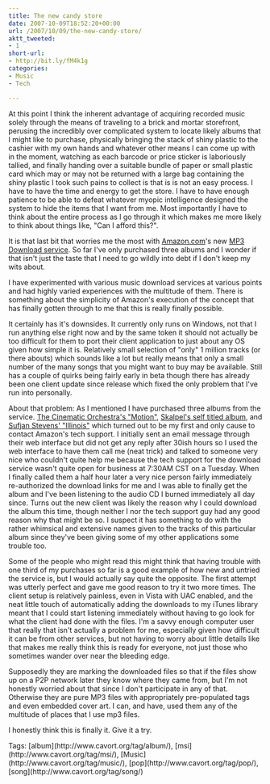 ```yaml
---
title: The new candy store
date: 2007-10-09T18:52:20+00:00
url: /2007/10/09/the-new-candy-store/
aktt_tweeted:
- 1
short-url:
- http://bit.ly/fM4k1g
categories:
- Music
- Tech

---
```

<div class='microid-mailto+http:sha1:352c5eea9b601ef626a38654aa00d9785ef2c50d'>

At this point I think the inherent advantage of acquiring recorded music solely through the means of traveling to a brick and mortar storefront, perusing the incredibly over complicated system to locate likely albums that I might like to purchase, physically bringing the stack of shiny plastic to the cashier with my own hands and whatever other means I can come up with in the moment, watching as each barcode or price sticker is laboriously tallied, and finally handing over a suitable bundle of paper or small plastic card which may or may not be returned with a large bag containing the shiny plastic I took such pains to collect is that is is not an easy process. I have to have the time and energy to get the store. I have to have enough patience to be able to defeat whatever myopic intelligence designed the system to hide the items that I want from me. Most importantly I have to think about the entire process as I go through it which makes me more likely to think about things like, "Can I afford this?".

It is that last bit that worries me the most with [Amazon.com](http://amazon.com)'s new [MP3 Download service](http://amazon.com/exec/obidos/tg/browse/-/163856011/ref=topnav_storetab_dmusic/104-3548441-1734339). So far I've only purchased three albums and I wonder if that isn't just the taste that I need to go wildly into debt if I don't keep my wits about.

I have experimented with various music download services at various points and had highly varied experiences with the multitude of them. There is something about the simplicity of Amazon's execution of the concept that has finally gotten through to me that this is really finally possible.

It certainly has it's downsides. It currently only runs on Windows, not that I run anything else right now and by the same token it should not actually be too difficult for them to port their client application to just about any OS given how simple it is. Relatively small selection of "only" 1 million tracks (or there abouts) which sounds like a lot but really means that only a small number of the many songs that you might want to buy may be available. Still has a couple of quirks being fairly early in beta though there has already been one client update since release which fixed the only problem that I've run into personally.

About that problem: As I mentioned I have purchased three albums from the service. [The Cinematic Orchestra's "Motion"](http://www.amazon.com/gp/ays/organize.html?asin=B000QZSMZ4&#038;viewShared=0&#038;targetCustomerId=A3FVGMJE8FLSP6), [Skalpel's self titled album](http://www.amazon.com/gp/ays/organize.html?asin=B000QZSTFW&#038;viewShared=0&#038;targetCustomerId=A3FVGMJE8FLSP6), and [Sufjan Stevens' "Illinois"](http://www.amazon.com/gp/ays/organize.html?asin=B000S56R1I&#038;viewShared=0&#038;targetCustomerId=A3FVGMJE8FLSP6) which turned out to be my first and only cause to contact Amazon's tech support. I initially sent an email message through their web interface but did not get any reply after 30ish hours so I used the web interface to have them call me (neat trick) and talked to someone very nice who couldn't quite help me because the tech support for the download service wasn't quite open for business at 7:30AM CST on a Tuesday. When I finally called them a half hour later a very nice person fairly immediately re-authorized the download links for me and I was able to finally get the album and I've been listening to the audio CD I burned immediately all day since. Turns out the new client was likely the reason why I could download the album this time, though neither I nor the tech support guy had any good reason why that might be so. I suspect it has something to do with the rather whimsical and extensive names given to the tracks of this particular album since they've been giving some of my other applications some trouble too.

Some of the people who might read this might think that having trouble with one third of my purchases so far is a good example of how new and untried the service is, but I would actually say quite the opposite. The first attempt was utterly perfect and gave me good reason to try it two more times. The client setup is relatively painless, even in Vista with UAC enabled, and the neat little touch of automatically adding the downloads to my iTunes library meant that I could start listening immediately without having to go look for what the client had done with the files. I'm a savvy enough computer user that really that isn't actually a problem for me, especially given how difficult it can be from other services, but not having to worry about little details like that makes me really think this is ready for everyone, not just those who sometimes wander over near the bleeding edge.

Supposedly they are marking the downloaded files so that if the files show up on a P2P network later they know where they came from, but I'm not honestly worried about that since I don't participate in any of that. Otherwise they are pure MP3 files with appropriately pre-populated tags and even embedded cover art. I can, and have, used them any of the multitude of places that I use mp3 files.

I honestly think this is finally it. Give it a try.

</div>

<div class="st-post-tags">
Tags: [album](http://www.cavort.org/tag/album/), [msi](http://www.cavort.org/tag/msi/), [Music](http://www.cavort.org/tag/music/), [pop](http://www.cavort.org/tag/pop/), [song](http://www.cavort.org/tag/song/)<br />
</div>